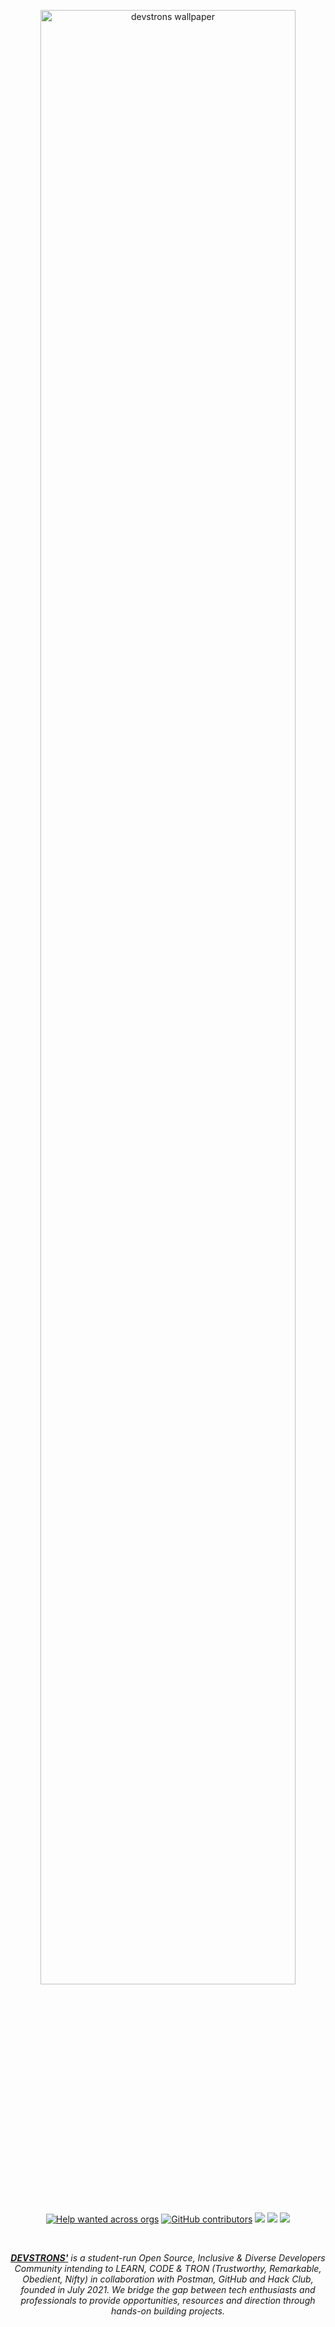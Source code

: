 <p style="text-align:center;" align="center">
  <a href="https://zaap.bio/devstrons">
   <img align="center" src="https://github.com/devstrons/artwork/blob/master/Stock%20assets/Logo/horizontal-with-devstrons.png" width="90%" alt="devstrons wallpaper"/></p>
  </a>
<p align="center">
<a href="https://github.com/issues?q=is%3Aopen+is%3Aissue+archived%3Afalse+org%3Adevstrons+" alt="Help wanted across orgs">
<img alt="Help wanted across orgs" src="https://img.shields.io/github/issues-search?label=help%20wanted&query=is%3Aopen%20is%3Aissue%20archived%3Afalse%20org%3Adevstrons"></a>

<a href="https://github.com/devstrons/support" alt="DEVSTRONS' contributors">
<img alt="GitHub contributors" src="https://img.shields.io/badge/dynamic/json?color=blue&label=contributors&query=%24.total_count&url=https%3A%2F%2Fapi.github.com%2Fsearch%2Fissues%3Fq%3Drepo%3Adevstrons%2Fsupport%2Bis%3Aissue%2Bis%3Aclosed"></a>

<a href="https://discord.gg/MVujzTBqed" alt="DEVSTRONS' Discord">
<img src="https://img.shields.io/discord/857641826953854987?color=blue&label=DEVSTRONS'&logo=discord" /></a>
  
<a href="https://twitter.com/devstrons" alt="Follow @devstrons on Twitter">
<img src="https://img.shields.io/twitter/follow/devstrons?label=devstrons&style=social" /></a>

<a href="https://github.com/devstrons/devstrons.hackclub.com" alt="License">
<img src="https://img.shields.io/github/license/devstrons/hello-world.svg" /></a>
</p>

<br />
<p align="center">
  <a href="https://devstrons.bio.link/"> <i><b>DEVSTRONS'</b></a> is a student-run Open Source, Inclusive & Diverse Developers Community intending to LEARN, CODE & TRON (Trustworthy, Remarkable, Obedient, Nifty) in collaboration with Postman, GitHub and Hack Club, founded in July 2021.
We bridge the gap between tech enthusiasts and professionals to provide opportunities, resources and direction through hands-on building projects.</i>
</p>
